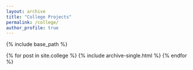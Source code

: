 ```yaml
---
layout: archive
title: "College Projects"
permalink: /college/
author_profile: true
---
```


{% include base_path %}

{% for post in site.college %}
  {% include archive-single.html %}
{% endfor %}
